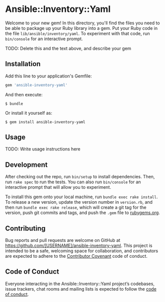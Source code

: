 # Ansible::Inventory::Yaml

Welcome to your new gem! In this directory, you'll find the files you need to be able to package up your Ruby library into a gem. Put your Ruby code in the file `lib/ansible/inventory/yaml`. To experiment with that code, run `bin/console` for an interactive prompt.

TODO: Delete this and the text above, and describe your gem

## Installation

Add this line to your application's Gemfile:

```ruby
gem 'ansible-inventory-yaml'
```

And then execute:

    $ bundle

Or install it yourself as:

    $ gem install ansible-inventory-yaml

## Usage

TODO: Write usage instructions here

## Development

After checking out the repo, run `bin/setup` to install dependencies. Then, run `rake spec` to run the tests. You can also run `bin/console` for an interactive prompt that will allow you to experiment.

To install this gem onto your local machine, run `bundle exec rake install`. To release a new version, update the version number in `version.rb`, and then run `bundle exec rake release`, which will create a git tag for the version, push git commits and tags, and push the `.gem` file to [rubygems.org](https://rubygems.org).

## Contributing

Bug reports and pull requests are welcome on GitHub at https://github.com/[USERNAME]/ansible-inventory-yaml. This project is intended to be a safe, welcoming space for collaboration, and contributors are expected to adhere to the [Contributor Covenant](http://contributor-covenant.org) code of conduct.

## Code of Conduct

Everyone interacting in the Ansible::Inventory::Yaml project’s codebases, issue trackers, chat rooms and mailing lists is expected to follow the [code of conduct](https://github.com/[USERNAME]/ansible-inventory-yaml/blob/master/CODE_OF_CONDUCT.md).
